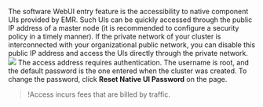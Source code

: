 
The software WebUI entry feature is the accessibility to native component UIs provided by EMR. Such UIs can be quickly accessed through the public IP address of a master node (it is recommended to configure a security policy in a timely manner). If the private network of your cluster is interconnected with your organizational public network, you can disable this public IP address and access the UIs directly through the private network.
 ![](https://main.qcloudimg.com/raw/7d69881f0ad815556f37c7883ea70fbb.png)
The access address requires authentication. The username is root, and the default password is the one entered when the cluster was created. To change the password, click **Reset Native UI Password** on the page.

>!Access incurs fees that are billed by traffic.

